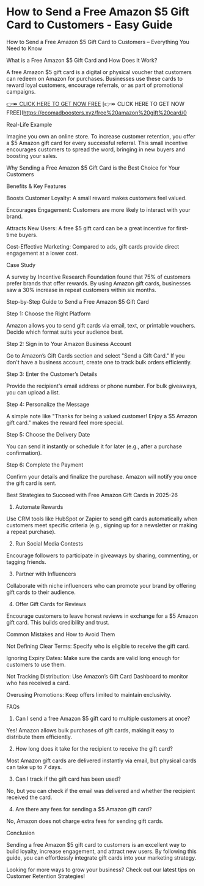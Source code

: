 # How to Send a Free Amazon $5 Gift Card to Customers - Easy Guide

How to Send a Free Amazon $5 Gift Card to Customers – Everything You Need to Know

What is a Free Amazon $5 Gift Card and How Does It Work?

A free Amazon $5 gift card is a digital or physical voucher that customers can redeem on Amazon for purchases. Businesses use these cards to reward loyal customers, encourage referrals, or as part of promotional campaigns.

[👉⏩ CLICK HERE TO GET NOW FREE](https://ecomadboosters.xyz/free%20amazon%20gift%20card/)
[👉⏩ CLICK HERE TO GET NOW FREE](https://ecomadboosters.xyz/free%20amazon%20gift%20card/0


Real-Life Example

Imagine you own an online store. To increase customer retention, you offer a $5 Amazon gift card for every successful referral. This small incentive encourages customers to spread the word, bringing in new buyers and boosting your sales.

Why Sending a Free Amazon $5 Gift Card is the Best Choice for Your Customers

Benefits & Key Features

Boosts Customer Loyalty: A small reward makes customers feel valued.

Encourages Engagement: Customers are more likely to interact with your brand.

Attracts New Users: A free $5 gift card can be a great incentive for first-time buyers.

Cost-Effective Marketing: Compared to ads, gift cards provide direct engagement at a lower cost.

Case Study

A survey by Incentive Research Foundation found that 75% of customers prefer brands that offer rewards. By using Amazon gift cards, businesses saw a 30% increase in repeat customers within six months.

Step-by-Step Guide to Send a Free Amazon $5 Gift Card

Step 1: Choose the Right Platform

Amazon allows you to send gift cards via email, text, or printable vouchers. Decide which format suits your audience best.

Step 2: Sign in to Your Amazon Business Account

Go to Amazon’s Gift Cards section and select "Send a Gift Card." If you don't have a business account, create one to track bulk orders efficiently.

Step 3: Enter the Customer’s Details

Provide the recipient’s email address or phone number. For bulk giveaways, you can upload a list.

Step 4: Personalize the Message

A simple note like "Thanks for being a valued customer! Enjoy a $5 Amazon gift card." makes the reward feel more special.

Step 5: Choose the Delivery Date

You can send it instantly or schedule it for later (e.g., after a purchase confirmation).

Step 6: Complete the Payment

Confirm your details and finalize the purchase. Amazon will notify you once the gift card is sent.

Best Strategies to Succeed with Free Amazon Gift Cards in 2025-26

1. Automate Rewards

Use CRM tools like HubSpot or Zapier to send gift cards automatically when customers meet specific criteria (e.g., signing up for a newsletter or making a repeat purchase).

2. Run Social Media Contests

Encourage followers to participate in giveaways by sharing, commenting, or tagging friends.

3. Partner with Influencers

Collaborate with niche influencers who can promote your brand by offering gift cards to their audience.

4. Offer Gift Cards for Reviews

Encourage customers to leave honest reviews in exchange for a $5 Amazon gift card. This builds credibility and trust.

Common Mistakes and How to Avoid Them

Not Defining Clear Terms: Specify who is eligible to receive the gift card.

Ignoring Expiry Dates: Make sure the cards are valid long enough for customers to use them.

Not Tracking Distribution: Use Amazon’s Gift Card Dashboard to monitor who has received a card.

Overusing Promotions: Keep offers limited to maintain exclusivity.

FAQs

1. Can I send a free Amazon $5 gift card to multiple customers at once?

Yes! Amazon allows bulk purchases of gift cards, making it easy to distribute them efficiently.

2. How long does it take for the recipient to receive the gift card?

Most Amazon gift cards are delivered instantly via email, but physical cards can take up to 7 days.

3. Can I track if the gift card has been used?

No, but you can check if the email was delivered and whether the recipient received the card.

4. Are there any fees for sending a $5 Amazon gift card?

No, Amazon does not charge extra fees for sending gift cards.

Conclusion

Sending a free Amazon $5 gift card to customers is an excellent way to build loyalty, increase engagement, and attract new users. By following this guide, you can effortlessly integrate gift cards into your marketing strategy.

Looking for more ways to grow your business? Check out our latest tips on Customer Retention Strategies!

